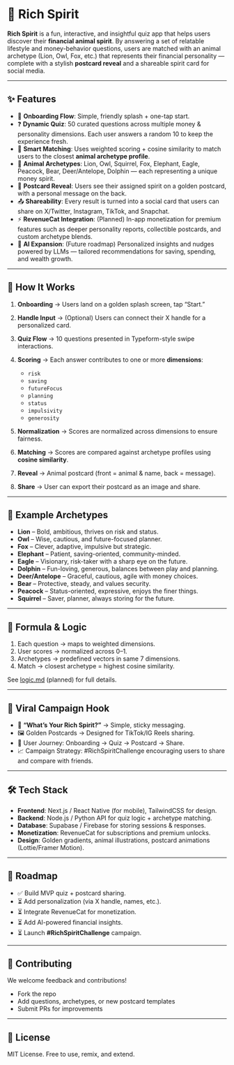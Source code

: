 # 🦁 Rich Spirit

**Rich Spirit** is a fun, interactive, and insightful quiz app that helps users discover their **financial animal spirit**. By answering a set of relatable lifestyle and money-behavior questions, users are matched with an animal archetype (Lion, Owl, Fox, etc.) that represents their financial personality — complete with a stylish **postcard reveal** and a shareable spirit card for social media.

---

## ✨ Features

* 🎨 **Onboarding Flow**: Simple, friendly splash + one-tap start.
* ❓ **Dynamic Quiz**: 50 curated questions across multiple money & personality dimensions. Each user answers a random 10 to keep the experience fresh.
* 🧮 **Smart Matching**: Uses weighted scoring + cosine similarity to match users to the closest **animal archetype profile**.
* 🦊 **Animal Archetypes**: Lion, Owl, Squirrel, Fox, Elephant, Eagle, Peacock, Bear, Deer/Antelope, Dolphin — each representing a unique money spirit.
* 💌 **Postcard Reveal**: Users see their assigned spirit on a golden postcard, with a personal message on the back.
* 📤 **Shareability**: Every result is turned into a social card that users can share on X/Twitter, Instagram, TikTok, and Snapchat.
* ⚡ **RevenueCat Integration**: (Planned) In-app monetization for premium features such as deeper personality reports, collectible postcards, and custom archetype blends.
* 🤖 **AI Expansion**: (Future roadmap) Personalized insights and nudges powered by LLMs — tailored recommendations for saving, spending, and wealth growth.

---

## 🧩 How It Works

1. **Onboarding** → Users land on a golden splash screen, tap “Start.”
2. **Handle Input** → (Optional) Users can connect their X handle for a personalized card.
3. **Quiz Flow** → 10 questions presented in Typeform-style swipe interactions.
4. **Scoring** → Each answer contributes to one or more **dimensions**:

   * `risk`
   * `saving`
   * `futureFocus`
   * `planning`
   * `status`
   * `impulsivity`
   * `generosity`
5. **Normalization** → Scores are normalized across dimensions to ensure fairness.
6. **Matching** → Scores are compared against archetype profiles using **cosine similarity**.
7. **Reveal** → Animal postcard (front = animal & name, back = message).
8. **Share** → User can export their postcard as an image and share.

---

## 🐾 Example Archetypes

* **Lion** – Bold, ambitious, thrives on risk and status.
* **Owl** – Wise, cautious, and future-focused planner.
* **Fox** – Clever, adaptive, impulsive but strategic.
* **Elephant** – Patient, saving-oriented, community-minded.
* **Eagle** – Visionary, risk-taker with a sharp eye on the future.
* **Dolphin** – Fun-loving, generous, balances between play and planning.
* **Deer/Antelope** – Graceful, cautious, agile with money choices.
* **Bear** – Protective, steady, and values security.
* **Peacock** – Status-oriented, expressive, enjoys the finer things.
* **Squirrel** – Saver, planner, always storing for the future.

---

## 📐 Formula & Logic

1. Each question → maps to weighted dimensions.
2. User scores → normalized across 0–1.
3. Archetypes → predefined vectors in same 7 dimensions.
4. Match → closest archetype = highest cosine similarity.

See [logic.md](./logic.md) (planned) for full details.

---

## 🚀 Viral Campaign Hook

* 🔮 **“What’s Your Rich Spirit?”** → Simple, sticky messaging.
* 🖼️ Golden Postcards → Designed for TikTok/IG Reels sharing.
* 🐾 User Journey: Onboarding → Quiz → Postcard → Share.
* 📈 Campaign Strategy: #RichSpiritChallenge encouraging users to share and compare with friends.

---

## 🛠️ Tech Stack

* **Frontend**: Next.js / React Native (for mobile), TailwindCSS for design.
* **Backend**: Node.js / Python API for quiz logic + archetype matching.
* **Database**: Supabase / Firebase for storing sessions & responses.
* **Monetization**: RevenueCat for subscriptions and premium unlocks.
* **Design**: Golden gradients, animal illustrations, postcard animations (Lottie/Framer Motion).

---

## 📅 Roadmap

* ✅ Build MVP quiz + postcard sharing.
* ⏳ Add personalization (via X handle, names, etc.).
* ⏳ Integrate RevenueCat for monetization.
* ⏳ Add AI-powered financial insights.
* ⏳ Launch **#RichSpiritChallenge** campaign.

---

## 🤝 Contributing

We welcome feedback and contributions!

* Fork the repo
* Add questions, archetypes, or new postcard templates
* Submit PRs for improvements

---

## 📜 License

MIT License. Free to use, remix, and extend.
